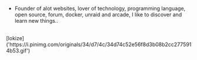 
- Founder of alot websites, lover of technology, programming language, open source, forum, docker, unraid and arcade, I like to discover and learn new things..
<br>
[lokize]('https://i.pinimg.com/originals/34/d7/4c/34d74c52e56f8d3b08b2cc2775914b53.gif')
<br>
